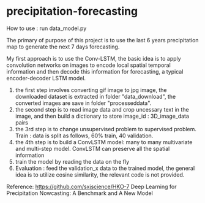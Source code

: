 # precipitation-forecasting



How to  use :   run data_model.py

The primary of purpose of this project is to use the last 6 years precipitation map to generate the next 7 days forecasting.

My first approach is to use the Conv-LSTM, the basic idea is to apply convolution networks on images to encode local spatial temporal information
and then decode this information for forecasting, a typical encoder-decoder LSTM model.

1. the first step involves converting gif image to jpg image, the downloaded dataset is extracted in folder "data_download", the converted images are save in folder "processeddata".
2. the second step is to read image data and crop uncessary text in the image, and then build a dictionary to store  image_id : 3D_image_data pairs
3. the 3rd step is to change unsupervised problem to supervised problem. Train : data is split as follows, 60% train, 40 validation.
4. the 4th step is to build a ConvLSTM model: many to many multivariate and multi-step model.  ConvLSTM can preserve all the spatial information
5. train the model by reading the data on the fly
6. Evaluation : feed the validation_x data to the trained model,  the general idea is to utilize cosine similarity, the relevant code is not provided. 

Reference:  https://github.com/sxjscience/HKO-7  Deep Learning for Precipitation Nowcasting: A Benchmark and A New Model
